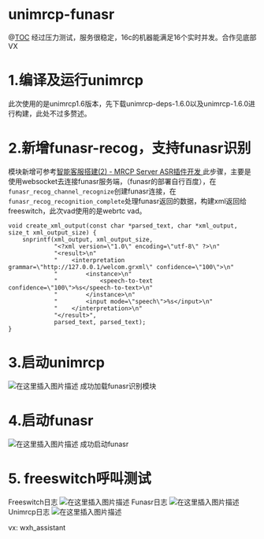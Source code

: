 # unimrcp-funasr
@[TOC](使用Unimrcp和Funasr构建呼叫中心语音识别服务端)
经过压力测试，服务很稳定，16c的机器能满足16个实时并发。合作见底部VX
# 1.编译及运行unimrcp


此次使用的是unimrcp1.6版本，先下载unimrcp-deps-1.6.0以及unimrcp-1.6.0进行构建，此处不过多赘述。

# 2.新增funasr-recog，支持funasr识别
模块新增可参考[智能客服搭建(2) - MRCP Server ASR插件开发
](https://blog.csdn.net/initiallht/article/details/119280960)
此步骤，主要是使用websocket去连接funasr服务端，（funasr的部署自行百度），在`funasr_recog_channel_recognize`创建funasr连接，在`funasr_recog_recognition_complete`处理funasr返回的数据，构建xml返回给freeswitch，此次vad使用的是webrtc vad。
```
void create_xml_output(const char *parsed_text, char *xml_output, size_t xml_output_size) {
    snprintf(xml_output, xml_output_size,
             "<?xml version=\"1.0\" encoding=\"utf-8\" ?>\n"
             "<result>\n"
             "    <interpretation grammar=\"http://127.0.0.1/welcom.grxml\" confidence=\"100\">\n"
             "        <instance>\n"
             "            <speech-to-text confidence=\"100\">%s</speech-to-text>\n"
             "        </instance>\n"
             "        <input mode=\"speech\">%s</input>\n"
             "    </interpretation>\n"
             "</result>",
             parsed_text, parsed_text);
}
```
# 3.启动unimrcp
![在这里插入图片描述](https://i-blog.csdnimg.cn/direct/19a8caee4c1e47628a5a38a973baaed6.png)
成功加载funasr识别模块

# 4.启动funasr
![在这里插入图片描述](https://i-blog.csdnimg.cn/direct/ade7f06c8a9645e6a7c037c387c32e4c.png)
成功启动funasr

# 5. freeswitch呼叫测试
Freeswitch日志
![在这里插入图片描述](https://i-blog.csdnimg.cn/direct/9873d135b8df4d969d8a5486bcc90ed7.png)
Funasr日志
![在这里插入图片描述](https://i-blog.csdnimg.cn/direct/07cb840d981b48dbb40672a61b556db9.png)
Unimrcp日志
![在这里插入图片描述](https://i-blog.csdnimg.cn/direct/66dad282e8e94d07893ae8f709dd25df.png)

vx: wxh_assistant

